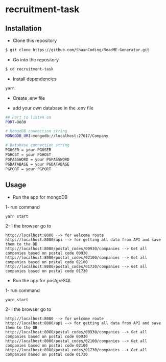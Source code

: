 # recruitment-task

## Installation

* Clone this repository 
```bash
$ git clone https://github.com/ShaanCoding/ReadME-Generator.git
```
* Go into the repository 
```bash
$ cd recruitment-task 
```

* Install dependencies 
```bash
yarn 
```
* Create .env file

* add your own database in the .env file
```bash
## Port to listen on
PORT=8080

# MongoDB connection string
MONGODB_URI=mongodb://localhost:27017/Company

# Database connection string
PGUSER = your PGUSER
PGHOST = your PGHOST
PGPASSWORD = your PGPASSWORD
PGDATABASE = your PGDATABASE
PGPORT = your PGPORT
```

## Usage
* Run the app for mongoDB

1- run command
```
yarn start
```
2- I the browser go to
```
http://localhost:8080 --> for welcome route
http://localhost:8080/api --> for getting all data from API and save them to the DB
http://localhost:8080/postal_codes/00930/companies --> Get all companies based on postal code 00930 
http://localhost:8080/postal_codes/02100/companies --> Get all companies based on postal code 02100 
http://localhost:8080/postal_codes/01730/companies --> Get all companies based on postal code 01730
```

* Run the app for postgreSQL

1- run command
```
yarn start
```
2- I the browser go to
```
http://localhost:8080 --> for welcome route
http://localhost:8080/api --> for getting all data from API and save them to the DB
http://localhost:8080/postal_codes/00930/companies --> Get all companies based on postal code 00930 
http://localhost:8080/postal_codes/02100/companies --> Get all companies based on postal code 02100 
http://localhost:8080/postal_codes/01730/companies --> Get all companies based on postal code 01730
```